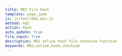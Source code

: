 ```yaml
---
title: MD2 File Hash
template: page.jade
js: js/tool/md2.min.js
method: md2
action: Hash
auto_update: true
file_input: true
description: MD2 online hash file checksum function
keywords: MD2,online,hash,checksum
---
```

